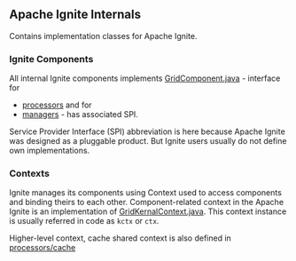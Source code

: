 Apache Ignite Internals
-----------------------

Contains implementation classes for Apache Ignite.

### Ignite Components

All internal Ignite components implements [GridComponent.java](GridComponent.java) - interface for
- [processors](processors) and for
- [managers](managers) - has associated SPI.

Service Provider Interface (SPI) abbreviation is here because Apache Ignite was designed as a pluggable product. But Ignite users usually do not define own implementations.

### Contexts
Ignite manages its components using Context used to access components and binding theirs to each other.
Component-related context in the Apache Ignite is an implementation of [GridKernalContext.java](GridKernalContext.java).
This context instance is usually referred in code as `kctx` or `ctx`.

Higher-level context, cache shared context is also defined in [processors/cache](processors/cache)

